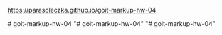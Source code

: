 https://parasoleczka.github.io/goit-markup-hw-04

#   g o i t - m a r k u p - h w - 0 4  
 "# goit-markup-hw-04" 
"# goit-markup-hw-04" 
